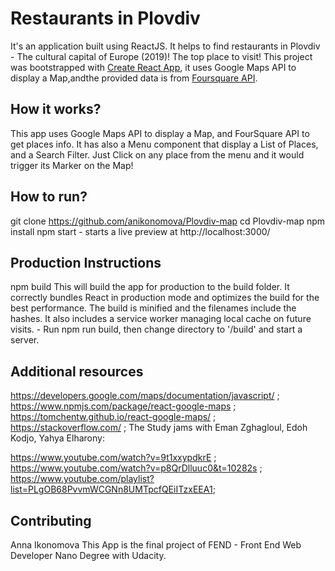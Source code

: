 # Restaurants in Plovdiv

It's an application built using ReactJS. It helps to find restaurants in Plovdiv - The cultural capital of Europe (2019)! The top place to visit!
This project was bootstrapped with [Create React App](https://github.com/facebookincubator/create-react-app), it uses Google Maps API to display a Map,andthe provided data is from [Foursquare API]("https://foursquare.com/").

## How it works?
This app uses Google Maps API to display a Map, and FourSquare API to get places info. It has also a Menu component that display a List of Places, and a Search Filter. Just Click on any place from the menu and it would trigger its Marker on the Map!

## How to run?
git clone https://github.com/anikonomova/Plovdiv-map
cd Plovdiv-map
npm install
npm start - starts a live preview at http://localhost:3000/

## Production Instructions
npm build
This will build the app for production to the build folder. It correctly bundles React in production mode and optimizes the build for the best performance. The build is minified and the filenames include the hashes.
It also includes a service worker managing local cache on future visits. - Run npm run build, then change directory to '/build' and start a server.

## Additional resources
https://developers.google.com/maps/documentation/javascript/ ;
https://www.npmjs.com/package/react-google-maps ;
https://tomchentw.github.io/react-google-maps/ ;
https://stackoverflow.com/ ;
The Study jams with Eman Zghagloul, Edoh Kodjo, Yahya Elharony:

https://www.youtube.com/watch?v=9t1xxypdkrE ;
https://www.youtube.com/watch?v=p8QrDlluuc0&t=10282s ;
https://www.youtube.com/playlist?list=PLgOB68PvvmWCGNn8UMTpcfQEiITzxEEA1;

## Contributing
Anna Ikonomova
This App is the final project of FEND - Front End Web Developer Nano Degree with Udacity.
